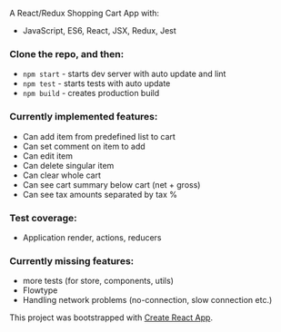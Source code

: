 A React/Redux Shopping Cart App with:
- JavaScript, ES6, React, JSX, Redux, Jest 

### Clone the repo, and then:

- `npm start` - starts dev server with auto update and lint
- `npm test` - starts tests with auto update
- `npm build` - creates production build

### Currently implemented features:
- Can add item from predefined list to cart
- Can set comment on item to add
- Can edit item
- Can delete singular item
- Can clear whole cart
- Can see cart summary below cart (net + gross)
- Can see tax amounts separated by tax %

### Test coverage:
- Application render, actions, reducers

### Currently missing features:
- more tests (for store, components, utils)
- Flowtype
- Handling network problems (no-connection, slow connection etc.)

This project was bootstrapped with [Create React App](https://github.com/facebookincubator/create-react-app).